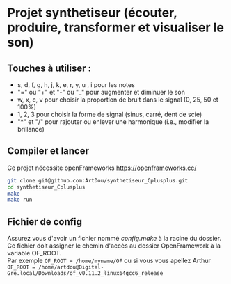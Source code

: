 # Projet synthetiseur (écouter, produire, transformer et visualiser le son)

## Touches à utiliser :
- s, d, f, g, h, j, k, e, r, y, u , i pour les notes
- "=" ou "+" et "-" ou "\_" pour augmenter et diminuer le son
- w, x, c, v pour choisir la proportion de bruit dans le signal (0, 25, 50 et 100%)
- 1, 2, 3 pour choisir la forme de signal (sinus, carré, dent de scie)
- "\*" et "/" pour rajouter ou enlever une harmonique (i.e., modifier la brillance)

## Compiler et lancer 
Ce projet nécessite openFrameworks https://openframeworks.cc/
```bash
git clone git@github.com:ArtDou/synthetiseur_Cplusplus.git
cd synthetiseur_Cplusplus
make
make run
```

## Fichier de config

Assurez vous d'avoir un fichier nommé _config.make_ à la racine du dossier.  
Ce fichier doit assigner le chemin d'accès au dossier OpenFramework à la variable OF_ROOT.  
Par exemple `OF_ROOT = /home/myname/OF` ou si vous vous apellez Arthur `OF_ROOT = /home/artdou@Digital-Gre.local/Downloads/of_v0.11.2_linux64gcc6_release`
